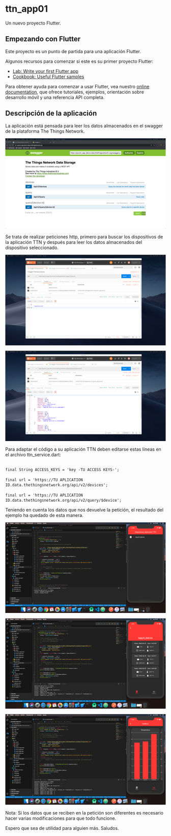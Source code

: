 # ttn_app01

Un nuevo proyecto Flutter.

## Empezando con Flutter

Este proyecto es un punto de partida para una aplicación Flutter.

Algunos recursos para comenzar si este es su primer proyecto Flutter:

- [Lab: Write your first Flutter app](https://flutter.dev/docs/get-started/codelab)
- [Cookbook: Useful Flutter samples](https://flutter.dev/docs/cookbook)

Para obtener ayuda para comenzar a usar Flutter, vea nuestro
[online documentation](https://flutter.dev/docs), que ofrece tutoriales,
ejemplos, orientación sobre desarrollo móvil y una referencia API completa.

## Descripción de la aplicación 

La aplicación está pensada para leer los datos almacenados en el swagger de la plataforma The Things Network.

<p style="text-align:center">
<img src="https://raw.githubusercontent.com/moisesfa/Proyectos_Flutter/master/img/ttnapp01/swagger.png">
</p>

Se trata de realizar peticiones http, primero para buscar los dispositivos de la aplicación TTN y después para leer los datos almacenados del dispositivo seleccionado.

![postman1](https://raw.githubusercontent.com/moisesfa/Proyectos_Flutter/master/img/ttnapp01/postman1.png)

![postman2](https://raw.githubusercontent.com/moisesfa/Proyectos_Flutter/master/img/ttnapp01/postman2.png)

Para adaptar el código a su aplicación TTN deben editarse estas líneas en el archivo ttn_service.dart:

```

final String ACCESS_KEYS = 'key -TU ACCESS KEYS-';

final url = 'https://TU APLICATION ID.data.thethingsnetwork.org/api/v2/devices';

final url = 'https://TU APLICATION ID.data.thethingsnetwork.org/api/v2/query/$device';

```

Teniendo en cuenta los datos que nos devuelve la petición, el resultado del ejemplo ha quedado de esta manera. 

![code1](https://raw.githubusercontent.com/moisesfa/Proyectos_Flutter/master/img/ttnapp01/code1.png)

![code2](https://raw.githubusercontent.com/moisesfa/Proyectos_Flutter/master/img/ttnapp01/code2.png)

![code3](https://raw.githubusercontent.com/moisesfa/Proyectos_Flutter/master/img/ttnapp01/code3.png)


Nota: Si los datos que se reciben en la petición son diferentes es necesario hacer varias modificaciones para que todo funcione. 

Espero que sea de utilidad para alguien más. 
Saludos. 




